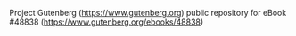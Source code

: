 Project Gutenberg (https://www.gutenberg.org) public repository for eBook #48838 (https://www.gutenberg.org/ebooks/48838)
